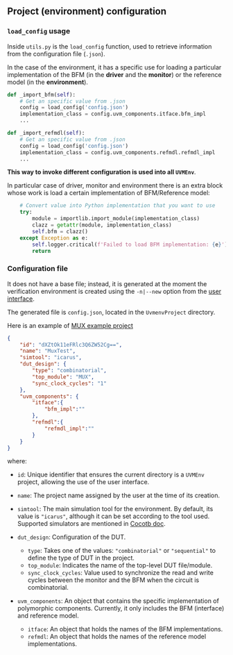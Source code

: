 ## Project (environment) configuration


### `load_config` usage
Inside `utils.py` is the `load_config` function, used to retrieve information 
from the configuration file (`.json`).

In the case of the environment, it has a specific use for loading a particular implementation 
of the BFM (in the **driver** and the **monitor**) or the reference model (in the **environment**).



```python
def _import_bfm(self):
    # Get an specific value from .json
    config = load_config('config.json')
    implementation_class = config.uvm_components.itface.bfm_impl
    ...
```

```python
def _import_refmdl(self):
    # Get an specific value from .json
    config = load_config('config.json')
    implementation_class = config.uvm_components.refmdl.refmdl_impl
    ...
```

**This way to invoke different configuration is used into all `UVMEnv`**. 

In particular case of driver, monitor and environment there is an extra block whose work is load a certain implementation of BFM/Reference model:

```python
    # Convert value into Python implementation that you want to use
    try:
        module = importlib.import_module(implementation_class)
        clazz = getattr(module, implementation_class)
        self.bfm = clazz()
    except Exception as e:
        self.logger.critical(f'Failed to load BFM implementation: {e}')
        return
```


### Configuration file
It does not have a base file; instead, it is generated at the moment the verification environment 
is created using the `-n|--new` option from the 
[user interface](https://github.com/ManBenit/uvmenv/blob/HEAD/docs/usr_itface.md).

The generated file is `config.json`, located in the `UvmenvProject` directory.

Here is an example of 
[MUX example project](https://github.com/ManBenit/uvmenv/tree/HEAD/examples/mux_2_a_4)
```json
{
    "id": "dXZtOk11eFRlc3Q6ZW52Cg==",
    "name": "MuxTest",
    "simtool": "icarus",
    "dut_design": {
        "type": "combinatorial",
        "top_module": "MUX",
        "sync_clock_cycles": "1"
    },
    "uvm_components": {
        "itface":{
            "bfm_impl":""
        },
        "refmdl":{
            "refmdl_impl":""
        }
    }
}
```

where:

- `id`: Unique identifier that ensures the current directory is a `UVMEnv` project, allowing the use of the user interface.

- `name`: The project name assigned by the user at the time of its creation.

- `simtool`: The main simulation tool for the environment. By default, its value is `"icarus"`, although it can be set according to the tool used. Supported simulators are mentioned in 
[Cocotb doc](https://docs.cocotb.org/en/stable/simulator_support.html).

- `dut_design`: Configuration of the DUT.
  - `type`: Takes one of the values: `"combinatorial"` or `"sequential"` to define the type of DUT in the project.
  - `top_module`: Indicates the name of the top-level DUT file/module.
  - `sync_clock_cycles`: Value used to synchronize the read and write cycles between the monitor and the BFM when the circuit is combinatorial.

- `uvm_components`: An object that contains the specific implementation of polymorphic components. Currently, it only includes the BFM (interface) and reference model.
  - `itface`: An object that holds the names of the BFM implementations.
  - `refmdl`: An object that holds the names of the reference model implementations.






